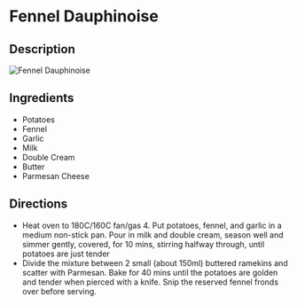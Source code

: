 # Fennel Dauphinoise

## Description
![Fennel Dauphinoise](https://www.themealdb.com/images/media/meals/ytttsv1511798734.jpg "Fennel Dauphinoise")

## Ingredients
- Potatoes
- Fennel
- Garlic
- Milk
- Double Cream
- Butter
- Parmesan Cheese

## Directions
- Heat oven to 180C/160C fan/gas 4. Put potatoes, fennel, and garlic in a medium non-stick pan. Pour in milk and double cream, season well and simmer gently, covered, for 10 mins, stirring halfway through, until potatoes are just tender
- Divide the mixture between 2 small (about 150ml) buttered ramekins and scatter with Parmesan. Bake for 40 mins until the potatoes are golden and tender when pierced with a knife. Snip the reserved fennel fronds over before serving.
